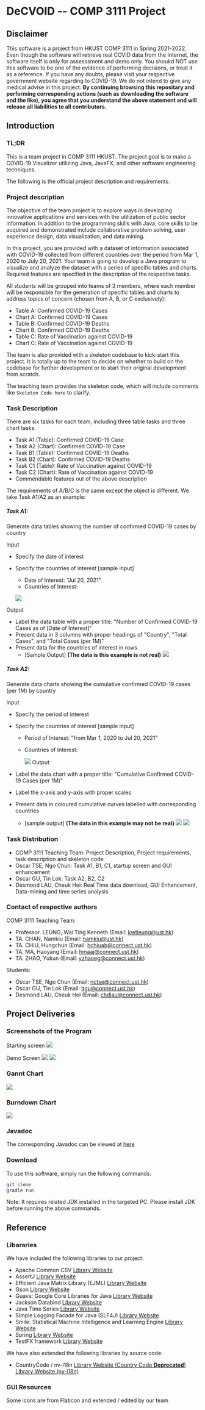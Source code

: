 # DeCVOID -- COMP 3111 Project

## Disclaimer
This software is a project from HKUST COMP 3111 in Spring 2021-2022. Even though the software will retrieve real COVID data from the Internet, the software itself is only for assesssment and demo only. You shoukd NOT use this software to be one of the evidence of performing decisions, or treat it as a reference. If you have any doubts, please visit your respective government website regarding to COVID-19. We do not intend to give any medical advise in this project. **By continuing browsing this repositary and performing corresponding actions (such as downloading the software and the like), you agree that you understand the above statement and will release all liabilities to all contributors.**


## Introduction

### TL;DR
This is a team project in COMP 3111 HKUST. The project goal is to make a COVID-19 Visualizer utilizing Java, JavaFX, and other software engineering techniques.

The following is the official project description and requirements.

### Project description
The objective of the team project is to explore ways in developing innovative applications and services with the utilization of public sector information. In addition to the programming skills with Java, core skills to be acquired and demonstrated include collaborative problem solving, user experience design, data visualization, and data mining.

In this project, you are provided with a dataset of information associated with COVID-19 collected from different countries over the period from Mar 1, 2020 to July 20, 2021. Your team is going to develop a Java program to visualize and analyze the dataset with a series of specific tables and charts. Required features are specified in the description of the respective tasks.

All students will be grouped into teams of 3 members, where each member will be responsible for the generation of specific tables and charts to address topics of concern (chosen from A, B, or C exclusively):

- Table A: Confirmed COVID-19 Cases 
- Chart A: Confirmed COVID-19 Cases 
- Table B: Confirmed COVID-19 Deaths 
- Chart B: Confirmed COVID-19 Deaths 
- Table C: Rate of Vaccination against COVID-19
- Chart C: Rate of Vaccination against COVID-19
  
The team is also provided with a skeleton codebase to kick-start this project. It is totally up to the team to decide on whether to build on the codebase for further development or to start their original development from scratch. 

The teaching team provides the skeleton code, which will include comments like `Skeleton Code here` to clarify.
### Task Description
There are six tasks for each team, including three table tasks and three chart tasks.

- Task A1 (Table): Confirmed COVID-19 Case
- Task A2 (Chart): Confirmed COVID-19 Case
- Task B1 (Table): Confirmed COVID-19 Deaths
- Task B2 (Chart): Confirmed COVID-19 Deaths
- Task C1 (Table): Rate of Vaccination against COVID-19
- Task C2 (Chart): Rate of Vaccination against COVID-19
- Commendable features out of the above description

The requirements of A/B/C is the same except the object is different. We take Task A1/A2 as an example:


##### Task A1:
Generate data tables showing the number of confirmed COVID-19 cases by country

Input

- Specify the date of interest
- Specify the countries of interest
[sample input]
    - Date of Interest: "Jul 20, 2021"
    - Countries of Interest:
  
    ![](./readmeContent/CountryInput.PNG)

Output

- Label the data table with a proper title: "Number of Confirmed COVID-19 Cases as of [Date of Interest]"
- Present data in 3 columns with proper headings of "Country", "Total Cases", and "Total Cases (per 1M)"
- Present data for the countries of interest in rows
    - [Sample Output] **(The data is this example is not real)**
      ![](./readmeContent/taskA1Output.PNG)

##### Task A2:
Generate data charts showing the cumulative confirmed COVID-19 cases (per 1M) by country

Input

- Specify the period of interest
- Specify the countries of interest
[sample input]
    - Period of Interest: "from Mar 1, 2020 to Jul 20, 2021"
    - Countries of Interest:
     
      ![](./readmeContent/CountryInput.PNG)
Output

- Label the data chart with a proper title: "Cumulative Confirmed COVID-19 Cases (per 1M)"
- Label the x-axis and y-axis with proper scales
- Present data in coloured cumulative curves labelled with corresponding countries
    - [sample output] **(The data in this example may not be real)**
      ![](./readmeContent/taskA2Output.PNG)
    ![](./readmeContent/taskA2Output2.PNG)
### Task Distribution
- COMP 3111 Teaching Team: Project Description, Project requirements, task description and skeleton code
- Oscar TSE, Ngo Chun: Task A1, B1, C1, startup screen and GUI enhancement
- Oscar GU, Tin Lok: Task A2, B2, C2
- Desmond LAU, Cheuk Hei: Real Time data download, GUI Enhancement, Data-mining and time series analysis

### Contact of respective authors
COMP 3111 Teaching Team:
- Professor. LEUNG, Wai Ting Kenneth (Email: [kwtleung@ust.hk](mailto:kwtleung@ust.hk))
- TA. CHAN, Namkiu (Email: [namkiu@ust.hk](mailto:namkiu@ust.hk))
- TA. CHIU, Hungchun (Email: [hchiuab@connect.ust.hk](mailto:hchiuab@connect.ust.hk))
- TA. MA, Haoyang (Email: [hmaaj@connect.ust.hk](mailto:hmaaj@connect.ust.hk))
- TA. ZHAO, Yukun (Email: [yzhaoeg@connect.ust.hk](mailto:yzhaoeg@connect.ust.hk))

Students:
- Oscar TSE, Ngo Chun (Email: [nctse@connect.ust.hk](mailto:nctse@connect.ust.hk))
- Oscar GU, Tin Lok (Email: [ltgu@connect.ust.hk](mailto:ltgu@connect.ust.hk))
- Desmond LAU, Cheuk Hei (Email: [chdlau@connect.ust.hk](mailto:chdlau@connect.ust.hk))

## Project Deliveries

### Screenshots of the Program
Starting screen
![](./readmeContent/startUp.png)

Demo Screen
![](./readmeContent/tableDemo.png)
![](./readmeContent/chartDemo.png)
### Gannt Chart
![](./readmeContent/GanttChart.png)
### Burndown Chart
![](./readmeContent/burndownChart.png)
### Javadoc
The corresponding Javadoc can be viewed at [here](https://oscar-0713.github.io/comp3111-21s-t21/)


### Download
To use this software, simply run the following commands:
```bash
git clone
gradle run
```
Note: It requires related JDK installed in the targeted PC. Please install JDK before running the above commands.

## Reference
### Libararies

We have included the following libraries to our project:

- Apache Common CSV [Library Website](https://commons.apache.org/proper/commons-csv/)
- AssertJ [Library Website](https://joel-costigliola.github.io/assertj/)
- Efficient Java Matrix Library (EJML) [Library Website](http://ejml.org/wiki/index.php?title=Main_Page)
- Gson [Library Website](https://github.com/google/gson)
- Guava: Google Core Libraries for Java [Library Website](https://github.com/google/guava)
- Jackson Databind [Library Website](https://github.com/FasterXML/jackson-databind)
- Java Time Series [Library Website](https://github.com/signaflo/java-timeseries)
- Simple Logging Facade for Java (SLF4J) [Library Website](https://www.slf4j.org/)
- Smile: Statistical Machine Intelligence and Learning Engine [Library Website](https://haifengl.github.io/index.html)
- Spring [Library Website](https://spring.io/)
- TestFX framework [Library Website](https://github.com/TestFX/TestFX)


We have also extended the following libraries by source code:
- CountryCode / nv-i18n [Library Website (Country Code **Deprecated**)](https://github.com/TakahikoKawasaki/CountryCode) [Library Website (nv-i18n)](https://github.com/TakahikoKawasaki/nv-i18n)

### GUI Resources
Some icons are from Flaticon and extended / edited by our team